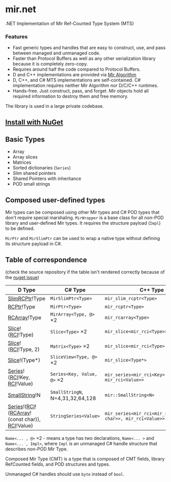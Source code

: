 # mir.net

.NET Implementation of Mir Ref-Counted Type System (MTS)

### Features

 - Fast generic types and handles that are easy to construct, use, and pass between managed and unmanaged code.
 - Faster than Protocol Buffers as well as any other serialization library because it is completely zero-copy.
 - Requires around half the code compared to Protocol Buffers.
 - D and C++ implementations are provided via [Mir Algorithm](https://github.com/libmir/mir-algorithm/)
 - D, C++, and C# MTS implementations are self-contained. C# implementation requires neither Mir Algorithm nor D/C/C++ runtimes.
 - Hands-free. Just construct, pass, and forget. Mir objects hold all required information to destroy them and free memory.
 
The library is used in a large private codebase.

## [Install with NuGet](https://www.nuget.org/packages/Mir)

## Basic Types

 - Array
 - Array slices
 - Matrices
 - Sorted dictionaries (`Series`)
 - Slim shared pointers
 - Shared Pointers with inheritance
 - POD small strings

## Composed user-defined types

Mir types can be composed using other Mir types and C# POD types that don't require special marshaling. `MirWrapper` is a base class for all non-POD library and user-defined Mir types. It requires the structure payload (`Impl`) to be defined.

`MirPtr` and `MirSlimPtr` can be used to wrap a native type without defining its structure payload in C#.

## Table of correspondence

(check the source repository if the table isn't rendered correctly because of the [nuget issue](https://github.com/NuGet/NuGetGallery/issues/7035))

| D Type | C# Type | C++ Type |
|---|----|-----|
| [SlimRCPtr](http://mir-algorithm.libmir.org/mir_rc_slim_ptr.html)!Type | `MirSlimPtr<Type>` |  `mir_slim_rcptr<Type>` |
| [RCPtr](http://mir-algorithm.libmir.org/mir_rc_ptr.html)!Type | `MirPtr<Type>` |  `mir_rcptr<Type>` |
| [RCArray](http://mir-algorithm.libmir.org/mir_rc_array.html)!Type | `MirArray<Type, @>` ×2 |  `mir_rcarray<Type>` |
| [Slice](http://mir-algorithm.libmir.org/mir_ndslice_slice.html)!([RCI](http://mir-algorithm.libmir.org/mir_rc_array.html#.mir_rci)!Type) | `Slice<Type>` ×2 |  `mir_slice<mir_rci<Type>>` |
| [Slice](http://mir-algorithm.libmir.org/mir_ndslice_slice.html)!([RCI](http://mir-algorithm.libmir.org/mir_rc_array.html#.mir_rci)!Type, 2) | `Matrix<Type>` ×2 |  `mir_slice<mir_rci<Type>, 2>` |
| [Slice](http://mir-algorithm.libmir.org/mir_ndslice_slice.html)!(Type*) | `SliceView<Type, @>` ×2 |  `mir_slice<Type*>` |
| [Series](http://mir-algorithm.libmir.org/mir_series.html)!([RCI](http://mir-algorithm.libmir.org/mir_rc_array.html#.mir_rci)!Key, [RCI](http://mir-algorithm.libmir.org/mir_rc_array.html#.mir_rci)!Value) | `Series<Key, Value, @>` ×2 |  `mir_series<mir_rci<Key>, mir_rci<Value>>` |
| [SmallString](http://mir-algorithm.libmir.org/mir_small_string.html)!N | `SmallStringN`, N=4,31,32,64,128 |  `mir::SmallString<N>` |
| [Series](http://mir-algorithm.libmir.org/mir_series.html)!([RCI](http://mir-algorithm.libmir.org/mir_rc_array.html#.mir_rci)!([RCArray](http://mir-algorithm.libmir.org/mir_rc_array.html)!(const char)), [RCI](http://mir-algorithm.libmir.org/mir_rc_array.html#.mir_rci)!Value) | `StringSeries<Value>` |  `mir_series<mir_rci<mir_rcarray<const char>>, mir_rci<Value>>` |

 `Name<... , @>` ×2 - means a type has two declarations, `Name<... >` and `Name<... , Impl>`, where `Impl`
 is an unmanaged C# handle structure that describes non-POD Mir Type.
 
Composed Mir Type (CMT) is a type that is composed of CMT fields, library RefCounted fields, and POD structures and types.

Unmanaged C# handles should use `byte` instead of `bool`.
